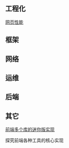 ## 工程化

[网页性能](https://web.dev/fast/)

## 框架

## 网络

## 运维

## 后端

## 其它

[前端多个库的迷你版实现](https://github.com/Sunny-117/mini-anything)

探究前端各种工具的核心实现
